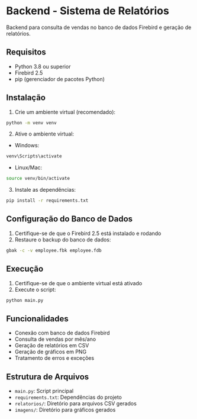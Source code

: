 # Backend - Sistema de Relatórios

Backend para consulta de vendas no banco de dados Firebird e geração de relatórios.

## Requisitos

- Python 3.8 ou superior
- Firebird 2.5
- pip (gerenciador de pacotes Python)

## Instalação

1. Crie um ambiente virtual (recomendado):
```bash
python -m venv venv
```

2. Ative o ambiente virtual:
- Windows:
```bash
venv\Scripts\activate
```
- Linux/Mac:
```bash
source venv/bin/activate
```

3. Instale as dependências:
```bash
pip install -r requirements.txt
```

## Configuração do Banco de Dados

1. Certifique-se de que o Firebird 2.5 está instalado e rodando
2. Restaure o backup do banco de dados:
```bash
gbak -c -v employee.fbk employee.fdb
```

## Execução

1. Certifique-se de que o ambiente virtual está ativado
2. Execute o script:
```bash
python main.py
```

## Funcionalidades

- Conexão com banco de dados Firebird
- Consulta de vendas por mês/ano
- Geração de relatórios em CSV
- Geração de gráficos em PNG
- Tratamento de erros e exceções

## Estrutura de Arquivos

- `main.py`: Script principal
- `requirements.txt`: Dependências do projeto
- `relatorios/`: Diretório para arquivos CSV gerados
- `imagens/`: Diretório para gráficos gerados 